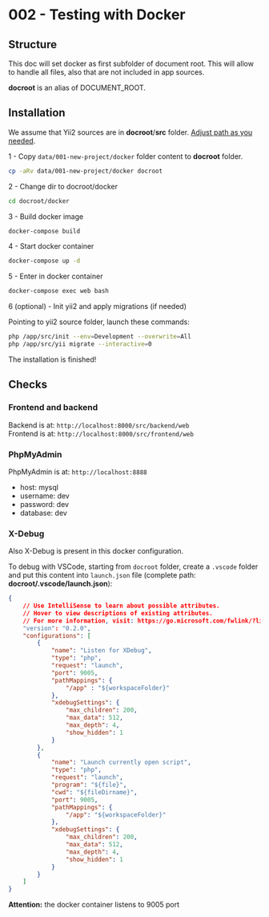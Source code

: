 # 002 - Testing with Docker

## Structure

This doc will set docker as first subfolder of document root. This will allow to handle all files, also that are not included in app sources.

**docroot** is an alias of DOCUMENT_ROOT.

## Installation

We assume that Yii2 sources are in **docroot**/**src** folder. <u>Adjust path as you needed</u>.

1 - Copy `data/001-new-project/docker` folder content to **docroot** folder.

```sh
cp -aRv data/001-new-project/docker docroot
```

2 - Change dir to docroot/docker

```sh
cd docroot/docker
```

3 - Build docker image

```sh
docker-compose build
```

4 - Start docker container

```sh
docker-compose up -d
```

5 - Enter in docker container

```sh
docker-compose exec web bash
```

6 (optional) - Init yii2 and apply migrations (if needed)

Pointing to yii2 source folder, launch these commands:

```sh
php /app/src/init --env=Development --overwrite=All 
php /app/src/yii migrate --interactive=0
```

The installation is finished!

## Checks

### Frontend and backend

Backend is at: `http://localhost:8000/src/backend/web`
<br />
Frontend is at: `http://localhost:8000/src/frontend/web`

### PhpMyAdmin

PhpMyAdmin is at: `http://localhost:8888`

- host: mysql
- username: dev
- password: dev
- database: dev

### X-Debug

Also X-Debug is present in this docker configuration.

To debug with VSCode, starting from `docroot` folder, create a `.vscode` folder and put this content into `launch.json` file (complete path: **docroot/.vscode/launch.json**):

```json
{
    // Use IntelliSense to learn about possible attributes.
    // Hover to view descriptions of existing attributes.
    // For more information, visit: https://go.microsoft.com/fwlink/?linkid=830387
    "version": "0.2.0",
    "configurations": [
        {
            "name": "Listen for XDebug",
            "type": "php",
            "request": "launch",
            "port": 9005,
            "pathMappings": {
                "/app" : "${workspaceFolder}"
            },
            "xdebugSettings": {
                "max_children": 200,
                "max_data": 512,
                "max_depth": 4,
                "show_hidden": 1
            }            
        },
        {
            "name": "Launch currently open script",
            "type": "php",
            "request": "launch",
            "program": "${file}",
            "cwd": "${fileDirname}",
            "port": 9005,
            "pathMappings": {
                "/app": "${workspaceFolder}"
            },
            "xdebugSettings": {
                "max_children": 200,
                "max_data": 512,
                "max_depth": 4,
                "show_hidden": 1
            }            
        }
    ]
}
```

**Attention:** the docker container listens to 9005 port
